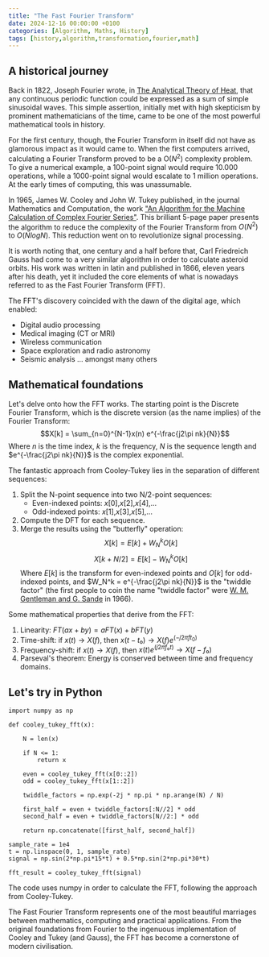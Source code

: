```yaml
---
title: "The Fast Fourier Transform"
date: 2024-12-16 00:00:00 +0100
categories: [Algorithm, Maths, History]
tags: [history,algorithm,transformation,fourier,math]
---
```


## A historical journey

Back in 1822, Joseph Fourier wrote, in [The Analytical Theory of Heat](https://books.google.de/books?hl=ca&lr=&id=-N8EAAAAYAAJ&oi=fnd&pg=PR2&dq=the+analytical+theory+of+heat&ots=SqseOECCRG&sig=ySp560OEWuzFranr_Qa31utV0Yg&redir_esc=y#v=onepage&q=the%20analytical%20theory%20of%20heat&f=false), that any continuous periodic function could be expressed as a sum of simple sinusoidal waves. This simple assertion, initially met with high skepticism by prominent mathematicians of the time, came to be one of the most powerful mathematical tools in history. 

For the first century, though, the Fourier Transform in itself did not have as glamorous impact as it would came to. When the first computers arrived, calculating a Fourier Transform proved to be a O($N^2$) complexity problem. To give a numerical example, a 100-point signal would require 10.000 operations, while a 1000-point signal would escalate to 1 million operations. At the early times of computing, this was unassumable. 

In 1965, James W. Cooley and John W. Tukey published, in the journal Mathematics and Computation, the work ["An Algorithm for the Machine Calculation of Complex Fourier Series"](https://www.jstor.org/stable/2003354?casa_token=Lu-JDVq8qF4AAAAA%3AyWjI0ZYpUSQXLmjg0P8LLVmQDvlvb9Q-g29qAJ2QMD6o4RczrLP1s9dJEy1Z7e26GNfvk8Lrulm4Wu49ucWh1qPBQJg5h-NRBHAnqKHd_-ggyLT202ZF). This brilliant 5-page paper presents the algorithm to reduce the complexity of the Fourier Transform from $O(N^2)$ to $O(NlogN)$. This reduction went on to revolutionize signal processing. 

It is worth noting that, one century and a half before that, Carl Friedreich Gauss had come to a very similar algorithm in order to calculate asteroid orbits. His work was written in latin and published in 1866, eleven years after his death, yet it included the core elements of what is nowadays referred to as the Fast Fourier Transform (FFT). 

The FFT's discovery coincided with the dawn of the digital age, which enabled: 
- Digital audio processing
- Medical imaging (CT or MRI)
- Wireless communication
- Space exploration and radio astronomy
- Seismic analysis
... amongst many others

## Mathematical foundations

Let's delve onto how the FFT works. The starting point is the Discrete Fourier Transform, which is the discrete version (as the name implies) of the Fourier Transform: 
$$X[k] = \sum_{n=0}^{N-1}x(n) e^{-\frac{j2\pi nk}{N}}$$
Where $n$ is the time index, $k$ is the frequency, $N$ is the sequence length and $e^{-\frac{j2\pi nk}{N}}$ is the complex exponential.

The fantastic approach from Cooley-Tukey lies in the separation of different sequences: 
1. Split the N-point sequence into two N/2-point sequences:
    - Even-indexed points: $x[0]$,$x[2]$,$x[4]$,...
    - Odd-indexed points:  $x[1]$,$x[3]$,$x[5]$,...
2. Compute the DFT for each sequence.
3. Merge the results using the "butterfly" operation: 
$$
X[k] = E[k] + W_N^k O[k]$$
$$
X[k+N/2] = E[k] - W_N^k O[k]
$$
Where $E[k]$ is the transform for even-indexed points and $O[k]$ for odd-indexed points, and $W_N^k = e^{-\frac{j2\pi nk}{N}}$ is the "twiddle factor" (the first people to coin the name "twiddle factor" were [W. M. Gentleman and G. Sande](https://dl.acm.org/doi/10.1145/1464291.1464352) in 1966).

Some mathematical properties that derive from the FFT: 
1. Linearity: $FT(ax + by) = aFT(x) + bFT(y)$
2. Time-shift: if $x(t) → X(f)$, then $x(t-t₀) → X(f)e^{(-j2πft_0)}$
3. Frequency-shift: if $x(t) → X(f)$, then $x(t)e^{(j2πf₀t)} → X(f-f₀)$
4. Parseval's theorem: Energy is conserved between time and frequency domains.

## Let's try in Python

```
import numpy as np

def cooley_tukey_fft(x):

    N = len(x)

    if N <= 1:
        return x

    even = cooley_tukey_fft(x[0::2])
    odd = cooley_tukey_fft(x[1::2])

    twiddle_factors = np.exp(-2j * np.pi * np.arange(N) / N)

    first_half = even + twiddle_factors[:N//2] * odd
    second_half = even + twiddle_factors[N//2:] * odd

    return np.concatenate([first_half, second_half])

sample_rate = 1e4
t = np.linspace(0, 1, sample_rate)
signal = np.sin(2*np.pi*15*t) + 0.5*np.sin(2*np.pi*30*t)

fft_result = cooley_tukey_fft(signal)
```
The code uses numpy in order to calculate the FFT, following the approach from Cooley-Tukey. 

The Fast Fourier Transform represents one of the most beautiful marriages between mathematics, computing and practical applications. From the original foundations from Fourier to the ingenuous implementation of Cooley and Tukey (and Gauss), the FFT has become a cornerstone of modern civilisation. 